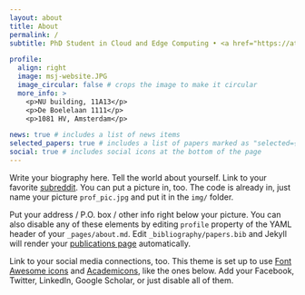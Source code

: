 ```yaml
---
layout: about
title: About
permalink: /
subtitle: PhD Student in Cloud and Edge Computing • <a href="https://atlarge-research.com">Massivizing Computer Systems</a> • <a href="https://vu.nl">Vrije Universiteit Amsterdam</a>

profile:
  align: right
  image: msj-website.JPG
  image_circular: false # crops the image to make it circular
  more_info: >
    <p>NU building, 11A13</p>
    <p>De Boelelaan 1111</p>
    <p>1081 HV, Amsterdam</p>

news: true # includes a list of news items
selected_papers: true # includes a list of papers marked as "selected={true}"
social: true # includes social icons at the bottom of the page
---
```


Write your biography here. Tell the world about yourself. Link to your favorite [subreddit](http://reddit.com). You can put a picture in, too. The code is already in, just name your picture `prof_pic.jpg` and put it in the `img/` folder.

Put your address / P.O. box / other info right below your picture. You can also disable any of these elements by editing `profile` property of the YAML header of your `_pages/about.md`. Edit `_bibliography/papers.bib` and Jekyll will render your [publications page](/al-folio/publications/) automatically.

Link to your social media connections, too. This theme is set up to use [Font Awesome icons](https://fontawesome.com/) and [Academicons](https://jpswalsh.github.io/academicons/), like the ones below. Add your Facebook, Twitter, LinkedIn, Google Scholar, or just disable all of them.
